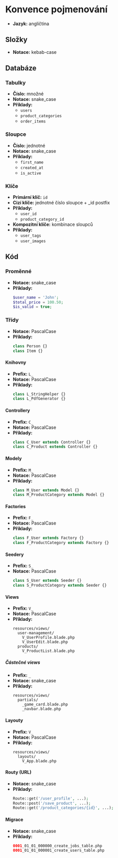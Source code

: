 # Konvence pojmenování
- **Jazyk:** angličtina

## Složky
- **Notace:** kebab-case

## Databáze

### Tabulky
- **Číslo:** množné
- **Notace:** snake_case
- **Příklady:**
  - `users`
  - `product_categories`
  - `order_items`

### Sloupce
- **Číslo:** jednotné
- **Notace:** snake_case
- **Příklady:**
  - `first_name`
  - `created_at`
  - `is_active`

### Klíče
- **Primární klíč:** `id`
- **Cizí klíče:** jednotné číslo sloupce + _id postfix
- **Příklady:**
  - `user_id`
  - `product_category_id`
- **Kompozitní klíče:** kombinace sloupců
- **Příklady:**
  - `user_tags`
  - `user_images`

## Kód

### Proměnné
- **Notace:** snake_case
- **Příklady:**
  ```php
  $user_name = 'John';
  $total_price = 100.50;
  $is_valid = true;
  ```

### Třídy
- **Notace:** PascalCase
- **Příklady:**
  ```php
  class Person {}
  class Item {}
  ```

#### Knihovny
- **Prefix:** `L_`
- **Notace:** PascalCase
- **Příklady:**
  ```php
  class L_StringHelper {}
  class L_PdfGenerator {}
  ```

#### Controllery
- **Prefix:** `C_`
- **Notace:** PascalCase
- **Příklady:**
  ```php
  class C_User extends Controller {}
  class C_Product extends Controller {}
  ```

#### Modely
- **Prefix:** `M_`
- **Notace:** PascalCase
- **Příklady:**
  ```php
  class M_User extends Model {}
  class M_ProductCategory extends Model {}
  ```

#### Factories
- **Prefix:** `F_`
- **Notace:** PascalCase
- **Příklady:**
  ```php
  class F_User extends Factory {}
  class F_ProductCategory extends Factory {}
  ```

#### Seedery
- **Prefix:** `S_`
- **Notace:** PascalCase
  ```php
  class S_User extends Seeder {}
  class S_ProductCategory extends Seeder {}
  ```

#### Views
- **Prefix:** `V_`
- **Notace:** PascalCase
- **Příklady:**
  ```
  resources/views/
    user-management/
      V_UserProfile.blade.php
      V_UserEdit.blade.php
    products/
      V_ProductList.blade.php
  ```
##### Částečné views
- **Prefix:** `_`
- **Notace:** snake_case
- **Příklady:**
  ```
  resources/views/
    partials/
      _game_card.blade.php
      _navbar.blade.php
  ```

#### Layouty
- **Prefix:** `V_`
- **Notace:** PascalCase
- **Příklady:**
  ```
  resources/views/
    layouts/
      V_App.blade.php
  ```

#### Routy (URL)
- **Notace:** snake_case
- **Příklady:**
  ```php
  Route::get('/user_profile', ...);
  Route::post('/save_product', ...);
  Route::get('/product_categories/{id}', ...);
  ```

#### Migrace
- **Notace:** snake_case
- **Příklady:**
  ```php
  0001_01_01_000000_create_jobs_table.php
  0001_01_01_000001_create_users_table.php
  ```
